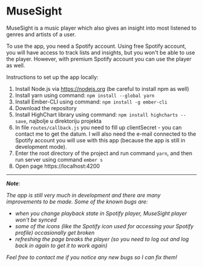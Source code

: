 # MuseSight

MuseSight is a music player which also gives an insight into most listened to genres and artists of a user.

To use the app, you need a Spotify account. Using free Spotify account, you will have access to track lists and insights, but you won't be able to use the player. However, with premium Spotify account you can use the player as well.

Instructions to set up the app locally:

1. Install Node.js via https://nodejs.org (be careful to install npm as well)
2. Install yarn using command: `npm install --global yarn`
3. Install Ember-CLI using command: `npm install -g ember-cli`
4. Download the repository
5. Install HighChart library using command: `npm install highcharts --save`, najbolje u direktoriju projekta
6. In file `routes/callback.js` you need to fill up clientSecret - you can contact me to get the datum. I will also need the e-mail connected to the Spotify account you will use with this app (because the app is still in development mode).
7. Enter the root directory of the project and run command `yarn`, and then run server using command `ember s`
8. Open page https://localhost:4200

---

_**Note**_:

_The app is still very much in development and there are many improvements to be made. Some of the known bugs are:_
 - _when you change playback state in Spotify player, MuseSight player won't be synced_
 - _some of the icons (like the Spotify icon used for accessing your Spotify profile) occasionally get broken_
 - _refreshing the page breaks the player (so you need to log out and log back in again to get it to work again)_

_Feel free to contact me if you notice any new bugs so I can fix them!_
